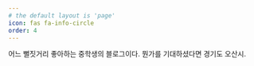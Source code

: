 ```yaml
---
# the default layout is 'page'
icon: fas fa-info-circle
order: 4
---
```


어느 뻘짓거리 좋아하는 중학생의 블로그이다. 뭔가를 기대하셨다면 경기도 오산시.
